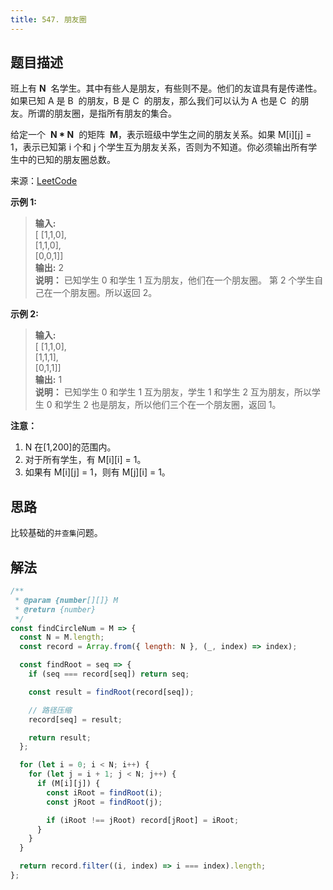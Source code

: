 ```yaml
---
title: 547. 朋友圈
---
```


## 题目描述

班上有 **N**  名学生。其中有些人是朋友，有些则不是。他们的友谊具有是传递性。如果已知 A 是 B  的朋友，B 是 C  的朋友，那么我们可以认为 A 也是 C  的朋友。所谓的朋友圈，是指所有朋友的集合。

给定一个  **N \* N**  的矩阵  **M**，表示班级中学生之间的朋友关系。如果 M[i][j] = 1，表示已知第 i 个和 j 个学生互为朋友关系，否则为不知道。你必须输出所有学生中的已知的朋友圈总数。

来源：[LeetCode](https://leetcode-cn.com/problems/friend-circles)

**示例 1:**

> **输入:**  
> [ [1,1,0],  
>  [1,1,0],  
>  [0,0,1]]  
> **输出:** 2  
> **说明：** 已知学生 0 和学生 1 互为朋友，他们在一个朋友圈。 第 2 个学生自己在一个朋友圈。所以返回 2。

**示例 2:**

> **输入:**  
> [ [1,1,0],  
>  [1,1,1],  
>  [0,1,1]]  
> **输出:** 1  
> **说明：** 已知学生 0 和学生 1 互为朋友，学生 1 和学生 2 互为朋友，所以学生 0 和学生 2 也是朋友，所以他们三个在一个朋友圈，返回 1。

**注意：**

1. N 在[1,200]的范围内。
2. 对于所有学生，有 M[i][i] = 1。
3. 如果有 M[i][j] = 1，则有 M[j][i] = 1。

## 思路

比较基础的`并查集`问题。

## 解法

```js
/**
 * @param {number[][]} M
 * @return {number}
 */
const findCircleNum = M => {
  const N = M.length;
  const record = Array.from({ length: N }, (_, index) => index);

  const findRoot = seq => {
    if (seq === record[seq]) return seq;

    const result = findRoot(record[seq]);

    // 路径压缩
    record[seq] = result;

    return result;
  };

  for (let i = 0; i < N; i++) {
    for (let j = i + 1; j < N; j++) {
      if (M[i][j]) {
        const iRoot = findRoot(i);
        const jRoot = findRoot(j);

        if (iRoot !== jRoot) record[jRoot] = iRoot;
      }
    }
  }

  return record.filter((i, index) => i === index).length;
};
```
